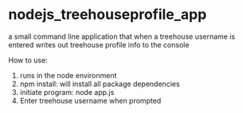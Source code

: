 # nodejs_treehouseprofile_app
a small command line application that when a treehouse username is entered writes out treehouse profile info to the console

How to use: 
  1. runs in the node environment
  2. npm install: will install all package dependencies
  3. initiate program: node app.js
  4. Enter treehouse username when prompted
